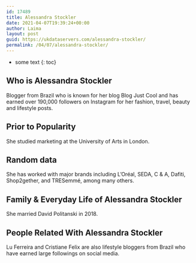 ```yaml
---
id: 17489
title: Alessandra Stockler
date: 2021-04-07T19:39:24+00:00
author: Laima
layout: post
guid: https://ukdataservers.com/alessandra-stockler/
permalink: /04/07/alessandra-stockler/
---
```


* some text
{: toc}


## Who is Alessandra Stockler
                  
                  
                  
Blogger from Brazil who is known for her blog Blog Just Cool and has earned over 190,000 followers on Instagram for her fashion, travel, beauty and lifestyle posts. 
                  
              
            
              
            
                
                
                
## Prior to Popularity
                  
                  
                  
She studied marketing at the University of Arts in London.
                  
              
            
              
            
                
                
                
## Random data
                  
                  
                  
She has worked with major brands including L&#8217;Oréal, SEDA, C & A, Dafiti, Shop2gether, and TRESemmé, among many others.
                  
              
            
              
            
                
                
                
## Family & Everyday Life of Alessandra Stockler
                  
                  
                  
She married David Politanski in 2018.
                  
              
            
              
            
                
                
                
## People Related With Alessandra Stockler
                  
                  
                  
Lu Ferreira and Cristiane Felix are also lifestyle bloggers from Brazil who have earned large followings on social media.
                  
              
            
              
            
                
              
            
              
              
            
            
              
            
          
          
          